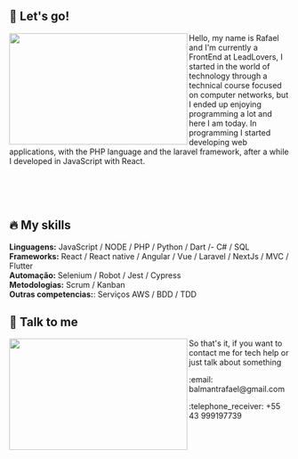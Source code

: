 ## :rocket: Let's go!
<img src="https://media2.giphy.com/media/L3bj6t3opdeNddYCyl/giphy.gif" width="320" height="200" align="left"/>
<p align="left">Hello, my name is Rafael and I'm currently a FrontEnd at LeadLovers, 
I started in the world of technology through a technical course focused on computer networks, but I ended up enjoying programming a lot and here I am today. In programming I started developing web applications, with the PHP language and the laravel framework, after a while I developed in JavaScript with React.</p>

</br>
</br>
</br>


## :fire: My skills

<strong>Linguagens:</strong> JavaScript / NODE / PHP / Python / Dart /- C# / SQL
</br>
<strong>Frameworks:</strong> React / React native / Angular / Vue / Laravel / NextJs / MVC / Flutter
</br>
<strong>Automação:</strong> Selenium / Robot / Jest / Cypress
</br>
<strong>Metodologias:</strong> Scrum / Kanban
</br>
<strong>Outras competencias:</strong>: Serviços AWS / BDD / TDD


## :iphone: Talk to me

<img src="https://66.media.tumblr.com/2aaa1b7f7117e82c118488ce2e8685b5/0af6b7ea702e7603-dd/s500x750/009e492f638173042dcde8d05b0772f798050148.gif" width="320" height="200" align="left"/>
<p align="left">So that's it, if you want to contact me for tech help or just talk about something</p>
<p align="left">:email: balmantrafael@gmail.com</p>
<p align="left">:telephone_receiver: +55 43 999197739</p>




